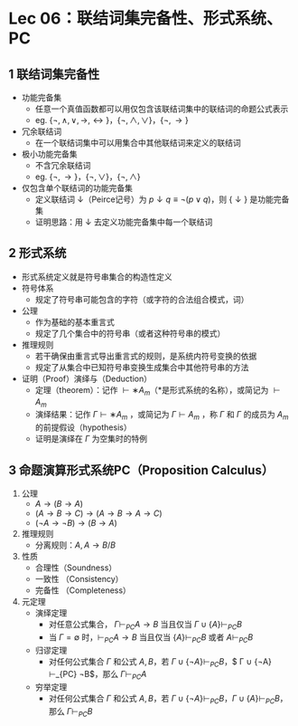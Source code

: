 # Lec 06：联结词集完备性、形式系统、PC
## 1 联结词集完备性
* 功能完备集
  * 任意一个真值函数都可以用仅包含该联结词集中的联结词的命题公式表示
  * eg. $\{¬,∧,∨, →, ↔\}$，$\{¬,∧,∨\}$，$\{¬, →\}$
* 冗余联结词
  * 在一个联结词集中可以用集合中其他联结词来定义的联结词
* 极小功能完备集
  * 不含冗余联结词
  * eg. $\{¬, →\}$，$\{¬,∨\}$，$\{¬,∧\}$
* 仅包含单个联结词的功能完备集
  * 定义联结词 $↓$（Peirce记号）为 $p ↓ q ≡ ¬(p ∨ q)$，则 $\{↓\}$ 是功能完备集
  * 证明思路：用 $↓$ 去定义功能完备集中每一个联结词
## 2 形式系统
* 形式系统定义就是符号串集合的构造性定义
* 符号体系
  * 规定了符号串可能包含的字符（或字符的合法组合模式，词）
* 公理
  * 作为基础的基本重言式
  * 规定了几个集合中的符号串（或者这种符号串的模式）
* 推理规则
  * 若干确保由重言式导出重言式的规则，是系统内符号变换的依据
  * 规定了从集合中已知符号串变换生成集合中其他符号串的方法
* 证明（Proof）演绎与（Deduction）
  * 定理（theorem）：记作 $⊢∗ A_m$（*是形式系统的名称），或简记为 $⊢ A_m$
  * 演绎结果：记作 $Γ ⊢∗ A_m$ ，或简记为 $Γ ⊢ A_m$ ，称 $Γ$ 和 $Γ$ 的成员为 $A_m$ 的前提假设（hypothesis）
  * 证明是演绎在 $Γ$ 为空集时的特例

## 3 命题演算形式系统PC（Proposition Calculus）
1. 公理
   * $A → (B → A)$
   * $(A → B → C ) → ( A → B → A → C )$
   * $(¬A → ¬B) → (B → A)$
2. 推理规则
   * 分离规则：$A, A → B /B$
3. 性质
   * 合理性（Soundness）
   * 一致性 （Consistency）
   * 完备性 （Completeness）
4. 元定理
   * 演绎定理
     * 对任意公式集合， $Γ ⊢_{PC} A → B$ 当且仅当 $Γ ∪ \{A\} ⊢_{PC} B$
     * 当 $Γ = ∅$ 时，$⊢_{PC} A → B$ 当且仅当 $\{A\} ⊢_{PC} B$ 或者 $A ⊢_{PC} B$
   * 归谬定理
     * 对任何公式集合 $Γ$ 和公式 $A,B$，若 $Γ ∪ \{¬A\} ⊢_{PC} B$，$ Γ ∪ \{¬A\} ⊢_{PC} ¬B$，那么 $Γ ⊢_{PC} A$
   * 穷举定理
     * 对任何公式集合 $Γ$ 和公式 $A,B$，若 $Γ ∪ \{¬A\} ⊢_{PC} B$，$Γ ∪ \{A\} ⊢_{PC} B$，那么 $Γ ⊢_{PC} B$
